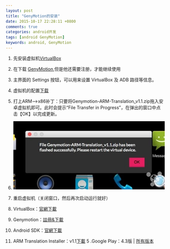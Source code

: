 ```yaml
---
layout: post
title: "GenyMotion的安装"
date: 2015-10-17 22:28:11 +0800
comments: true
categories: android开发
tags: [android GenyMotion]
keywords: android, GenyMotion
---
```


1.	先安装虚拟机[VirtualBox](https://www.virtualbox.org/wiki/Downloads)
2.	在下载  [GenyMotion](http://www.genymotion.cn/#theme=download),但是他还需要注册，才能继续使用
3.	主界面的 Settings 按钮，可以用来设置 VirtualBox 及 ADB 路径等信息。
3.	虚拟机的配置[下载](http://pan.baidu.com/s/1o68yMGM)
4.	打上ARM-->x86补丁：只要将Genymotion-ARM-Translation_v1.1.zip拖入安卓虚拟机即可。此时会提示“File Transfer in Progress”，在弹出的窗口中点击【OK】以完成更新。
5.	![Alt text](images/1428929730092.png)
6.	重启虚拟机（关闭窗口，然后再次启动运行就好）

1.	VirtualBox：[官網下載](https://www.virtualbox.org/wiki/Downloads)
2.	Genymotion：[註冊&下載](https://cloud.genymotion.com/page/launchpad/download/)
3.	Android SDK：[官網下載](https://cloud.genymotion.com/page/launchpad/download/)
4.	ARM Translation Installer：v1.1[下載](http://forum.xda-developers.com/showthread.php?t=2528952)
5	.Google Play：4.3版 | [所有版本](http://wiki.rootzwiki.com/Google_Apps#Universal_Packages_2)
